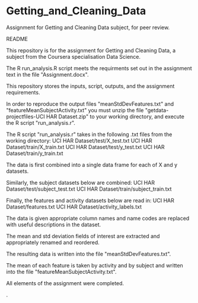 Getting_and_Cleaning_Data
=========================

Assignment for Getting and Cleaning Data subject, for peer review.

README

This repository is for the assignment for Getting and Cleaning Data, a subject from the Coursera specialisation Data Science. 

The R run_analysis.R script meets the requirments set out in the assignment text in the file "Assignment.docx".

This repository stores the inputs, script, outputs, and the assignment requirements. 

In order to reproduce the output files "meanStdDevFeatures.txt" and "featureMeanSubjectActivity.txt" you must unzip the file "getdata-projectfiles-UCI HAR Dataset.zip" to your working directory, and execute the R script "run_analysis.r".

The R script "run_analysis.r" takes in the following .txt files from the working directory:
UCI HAR Dataset/test/X_test.txt
UCI HAR Dataset/train/X_train.txt
UCI HAR Dataset/test/y_test.txt
UCI HAR Dataset/train/y_train.txt

The data is first combined into a single data frame for each of X and y datasets. 

Similarly, the subject datasets below are combined:
UCI HAR Dataset/test/subject_test.txt
UCI HAR Dataset/train/subject_train.txt

Finally, the features and activity datasets below are read in:
UCI HAR Dataset/features.txt
UCI HAR Dataset/activity_labels.txt

The data is given appropriate column names and name codes are replaced with useful descriptions in the dataset.

The mean and std deviation fields of interest are extracted and appropriately renamed and reordered.

The resulting data is written into the file "meanStdDevFeatures.txt".

The mean of each feature is taken by activity and by subject and written into the file "featureMeanSubjectActivity.txt".

All elements of the assignment were completed. 







.
